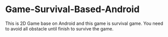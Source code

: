 # Game-Survival-Based-Android
This is 2D Game base on Android and this game is survival game.
You need to avoid all obstacle until finish to survive the game.
